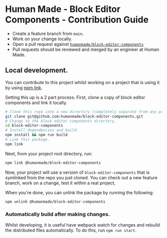 Human Made - Block Editor Components - Contribution Guide
=========================================================

* Create a feature branch from `main`.
* Work on your change locally.
* Open a pull request against [`humanmade/block-editor-components`](https://github.com/humanmade/block-editor-components)
* Pull requests should be reviewed and merged by an engineer at Human Made.

## Local development.

You can contribute to this project whilst working on a project that is using it by using [npm link](https://docs.npmjs.com/cli/v8/commands/npm-link).

Setting this up is a 2 part process. First, clone a copy of block editor components and link it locally.

```bash
# Clone this repo into a new directory (completely separate from any project.)
git clone git@github.com:humanmade/block-editor-components.git
# Change to the block editor components directory.
cd block-editor-components
# Install dependencies and build.
npm install && npm run build
# Link this package.
npm link
```

Next,  from your project root directory, run:

```bash
npm link @humanmade/block-editor-components
```

Now, your project will use a version of `block-editor-components` that is symlinked from the repo you just cloned. You can check out a new feature branch, work on a change, test it within a real project,

When you're done, you can unlink the package by running the following:

```
npm unlink @humanmade/block-editor-components
```

### Automatically build after making changes.

Whilst developing, it is useful have webpack watch for changes and rebuild the distributed files automatically. To do this, run `npm run start`.
